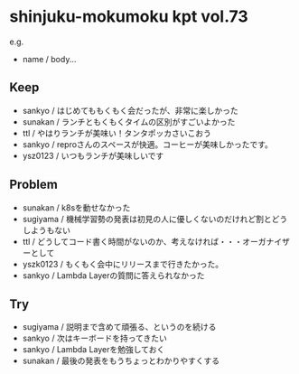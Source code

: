# shinjuku-mokumoku kpt vol.73

e.g. 
- name / body...

## Keep

- sankyo / はじめてももくもく会だったが、非常に楽しかった
- sunakan / ランチともくもくタイムの区別がすごいよかった
- ttl / やはりランチが美味い！タンタポッカさいこおう
- sankyo / reproさんのスペースが快適。コーヒーが美味しかったです。
- ysz0123 / いつもランチが美味しいです

## Problem

- sunakan / k8sを動せなかった
- sugiyama / 機械学習勢の発表は初見の人に優しくないのだけれど割とどうしようもない
- ttl / どうしてコード書く時間がないのか、考えなければ・・・オーガナイザーとして
- yszk0123 / もくもく会中にリリースまで行きたかった。
- sankyo / Lambda Layerの質問に答えられなかった

## Try

- sugiyama / 説明まで含めて頑張る、というのを続ける
- sankyo / 次はキーボードを持ってきたい
- sankyo / Lambda Layerを勉強しておく
- sunakan / 最後の発表をもうちょっとわかりやすくする
